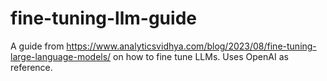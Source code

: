 # fine-tuning-llm-guide
A guide from https://www.analyticsvidhya.com/blog/2023/08/fine-tuning-large-language-models/ on how to fine tune LLMs. Uses OpenAI as reference.
